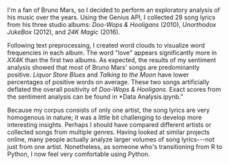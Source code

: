 I'm a fan of Bruno Mars, so I decided to perform an exploratory analysis of his music over the years. Using the Genius API, I collected 28 song lyrics from his three studio albums: *Doo-Wops & Hooligans* (2010), *Unorthodox JukeBox* (2012), and *24K Magic* (2016). 

Following text preprocessing, I created word clouds to visualize word frequencies in each album. The word "love" appears significantly more in *XX4K* than the first two albums. As expected, the results of my sentiment analysis showed that most of Bruno Mars' songs are predominantly positive. *Liquor Store Blues* and *Talking to the Moon* have lower percentages of positive words on average. These two songs artificially deflated the overall positivity of *Doo-Wops & Hooligans*. Exact scores from the sentiment analysis can be found in *Data Analysis.ipynb."

Because my corpus consists of only one artist, the song lyrics are very homogenous in nature; it was a little bit challenging to develop more interesting insights. Perhaps I should have compared different artists or collected songs from multiple genres. Having looked at similar projects online, many people actually analyze larger volumes of song lyrics---not just from one artist. Nonetheless, as someone who's transitioning from R to Python, I now feel very comfortable using Python. 



